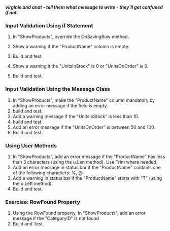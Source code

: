 ﻿
##### virginie and anat - tell them what message to write - they'll get confused if not.
### Input Validation Using if Statement

1.	In "ShowProducts", override the OnSavingRow method.
2.	Show a warning if the "ProductName" column is empty.
3.  Build and test
3.	Show a warning it the "UnitsInStock" is 0 or "UnitsOnOrder" is 0.

4.	Build and test.


### Input Validation Using the Message Class

1.	In "ShowProducts", make the "ProductName" column mandatory by adding an error message if the field is empty.
2. build and test.
2.	Add a warning message if the "UnitsInStock" is less than 10.
2. build and test.
3.	Add an error message if the "UnitsOnOrder" is between 50 and 100.
4.	Build and test. 

### Using User Methods
1.	In "ShowProducts", add an error message if the "ProductName" has less than 3 characters (using the u.Len method). Use Trim where needed.
2.	Add an error message in status bar if the "ProductName" contains one of the following characters: %, @.
3.	Add a warning in status bar if the "ProductName" starts with "T" (using the u.Left method).
4.	Build and test.

### Exercise: RowFound Property
1.	Using the RowFound property, In "ShowProducts", add an error message if the "CategoryID" is not found
2.	Build and Test.

